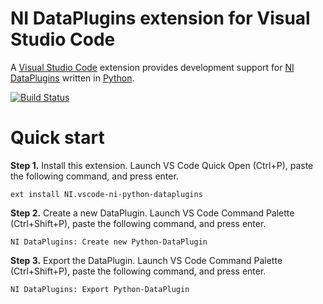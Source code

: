 # NI DataPlugins extension for Visual Studio Code

A [Visual Studio Code](https://code.visualstudio.com/) extension provides development support for [NI DataPlugins](https://www.ni.com/downloads/dataplugins) written in [Python](https://www.python.org).

[![Build Status](https://janschummers.visualstudio.com/vscode-ni-python-dataplugins/_apis/build/status/jschumme.vscode-ni-python-dataplugins?branchName=master)](https://janschummers.visualstudio.com/vscode-ni-python-dataplugins/_build/latest?definitionId=1&branchName=master)

# Quick start
**Step 1.** Install this extension. Launch VS Code Quick Open (Ctrl+P), paste the following command, and press enter.
```
ext install NI.vscode-ni-python-dataplugins
```
**Step 2.** Create a new DataPlugin. Launch VS Code Command Palette (Ctrl+Shift+P), paste the following command, and press enter.
```
NI DataPlugins: Create new Python-DataPlugin
```
**Step 3.** Export the DataPlugin. Launch VS Code Command Palette (Ctrl+Shift+P), paste the following command, and press enter.
```
NI DataPlugins: Export Python-DataPlugin
```
